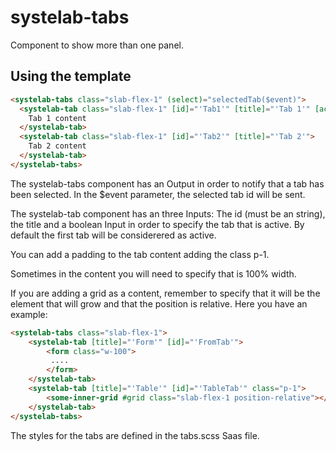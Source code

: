 # systelab-tabs

Component to show more than one panel.

## Using the template

```html
<systelab-tabs class="slab-flex-1" (select)="selectedTab($event)">
  <systelab-tab class="slab-flex-1" [id]="'Tab1'" [title]="'Tab 1'" [active]="true">
    Tab 1 content
  </systelab-tab>
  <systelab-tab class="slab-flex-1" [id]="'Tab2'" [title]="'Tab 2'">
    Tab 2 content
  </systelab-tab>
</systelab-tabs>
```

The systelab-tabs component has an Output in order to notify that a tab has been selected. In the $event parameter, the selected tab id will be sent.

The systelab-tab component has an three Inputs: The id (must be an string), the title and a boolean Input in order to specify the tab that is active. By default the first tab will be considerered as active.

You can add a padding to the tab content adding the class p-1.

Sometimes in the content you will need to specify that is 100% width.

If you are adding a grid as a content, remember to specify that it will be the element that will grow and that the position is relative. Here you have an example:

```html
<systelab-tabs class="slab-flex-1">
    <systelab-tab [title]="'Form'" [id]="'FromTab'">
        <form class="w-100">
         ....
        </form>
    </systelab-tab>
    <systelab-tab [title]="'Table'" [id]="'TableTab'" class="p-1">
        <some-inner-grid #grid class="slab-flex-1 position-relative"></some-inner-grid>
    </systelab-tab>
</systelab-tabs>
```

The styles for the tabs are defined in the tabs.scss Saas file.